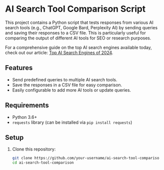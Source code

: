 # AI Search Tool Comparison Script

This project contains a Python script that tests responses from various AI search tools (e.g., ChatGPT, Google Bard, Perplexity AI) by sending queries and saving their responses to a CSV file. This is particularly useful for comparing the output of different AI tools for SEO or research purposes.

For a comprehensive guide on the top AI search engines available today, check out our article: [Top AI Search Engines of 2024](https://seo4one.com/ai-search-engines/top-ai-search-engines-of-2024-complete-guide).

## Features

- Send predefined queries to multiple AI search tools.
- Save the responses in a CSV file for easy comparison.
- Easily configurable to add more AI tools or update queries.

## Requirements

- Python 3.6+
- `requests` library (can be installed via `pip install requests`)

## Setup

1. Clone this repository:

   ```bash
   git clone https://github.com/your-username/ai-search-tool-comparison.git
   cd ai-search-tool-comparison
